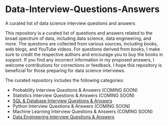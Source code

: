 # Data-Interview-Questions-Answers
A curated list of data science interview questions and answers

This repository is a curated list of questions and answers related to the broad spectrum of data, including data science, data engineering, and more. The questions are collected from various sources, including books, web blogs, and YouTube videos. For questions derived from books, I make sure to credit the respective authors and encourage you to buy the books in support. If you find any incorrect information in my proposed answers, I welcome contributions for corrections or feedback. I hope this repository is beneficial for those preparing for data science interviews. 

The curated repository includes the following categories:
* Probability Interview Questions & Answers (COMING SOON)
* Statistics Interview Questions & Answers (COMING SOON)
* [SQL & Database Interview Questions & Answers](https://github.com/longnguyendata/Data-Interview-Questions-Answers/blob/main/SQL%20%26%20Database%20Interview%20Questions%20%26%20Answers.md)
* Python Interview Questions & Answers (COMING SOON)
* Machine Learning Interview Questions & Answers (COMING SOON)
* [Data Engineering Interview Questions & Answers](https://github.com/longnguyendata/Data-Interview-Questions-Answers/blob/main/Data%20Engineering%20Interview%20Questions%20Answers.md)
